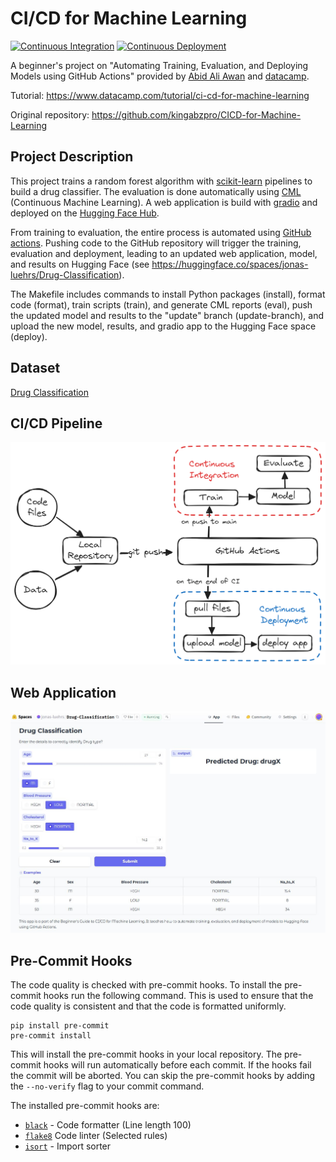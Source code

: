 # CI/CD for Machine Learning
[![Continuous Integration](https://github.com/JonasLuehrs/CICD-for-Machine-Learning/actions/workflows/ci.yml/badge.svg)](https://github.com/JonasLuehrs/CICD-for-Machine-Learning/actions/workflows/ci.yml)
[![Continuous Deployment](https://github.com/JonasLuehrs/CICD-for-Machine-Learning/actions/workflows/cd.yml/badge.svg)](https://github.com/JonasLuehrs/CICD-for-Machine-Learning/actions/workflows/cd.yml)

A beginner's project on "Automating Training, Evaluation, and Deploying Models using GitHub Actions" provided by [Abid Ali Awan](https://github.com/kingabzpro) and [datacamp](https://www.datacamp.com/).

Tutorial: https://www.datacamp.com/tutorial/ci-cd-for-machine-learning

Original repository: https://github.com/kingabzpro/CICD-for-Machine-Learning

## Project Description
This project trains a random forest algorithm with [scikit-learn](https://scikit-learn.org/1.5/index.html) pipelines to build a drug classifier. The evaluation is done automatically using [CML](https://cml.dev/) (Continuous Machine Learning). A web application is build with [gradio](https://www.gradio.app/) and deployed on the [Hugging Face Hub](https://huggingface.co/spaces). 

From training to evaluation, the entire process is automated using [GitHub actions](https://github.com/features/actions). Pushing code to the GitHub repository will trigger the training, evaluation and deployment, leading to an updated web application, model, and results on Hugging Face (see https://huggingface.co/spaces/jonas-luehrs/Drug-Classification).

The Makefile includes commands to install Python packages (install), format code (format), train scripts (train), and generate CML reports (eval), push the updated model and results to the "update" branch (update-branch), and upload the new model, results, and gradio app to the Hugging Face space (deploy).


## Dataset
[Drug Classification](https://www.kaggle.com/datasets/prathamtripathi/drug-classification)

## CI/CD Pipeline

![cicd_pipeline](./Images/cicd-pipeline.png)

## Web Application

![gradio_drug_app](./Images/gradio_drug_app.JPG)

## Pre-Commit Hooks
The code quality is checked with pre-commit hooks. To install the pre-commit hooks run the following command.
This is used to ensure that the code quality is consistent and that the code is formatted uniformly.
````
pip install pre-commit
pre-commit install
````
This will install the pre-commit hooks in your local repository. The pre-commit hooks will run automatically before each commit. If the hooks fail the commit will be aborted. You can skip the pre-commit hooks by adding the `--no-verify` flag to your commit command.

The installed pre-commit hooks are:
- [`black`](https://github.com/psf/black) - Code formatter (Line length 100)
- [`flake8`](https://github.com/PyCQA/flake8) Code linter (Selected rules)
- [`isort`](https://github.com/PyCQA/isort) - Import sorter
